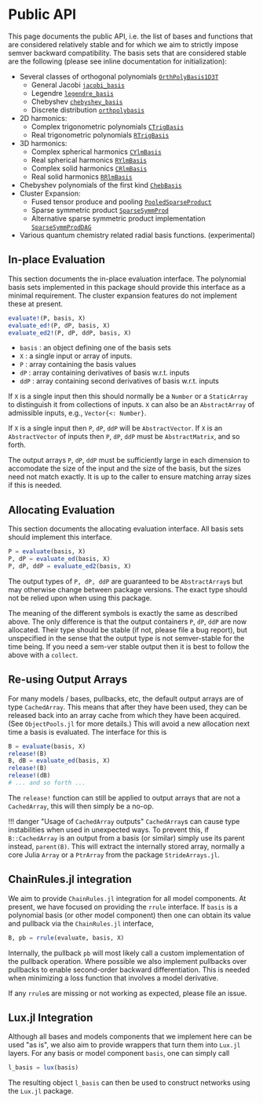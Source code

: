 
# Public API 

This page documents the public API, i.e. the list of bases and functions that are considered relatively stable and for which we aim to strictly impose semver backward compatibility. The basis sets that are considered stable are the following (please see inline documentation for initialization): 

* Several classes of orthogonal polynomials [`OrthPolyBasis1D3T`](@ref)
   - General Jacobi [`jacobi_basis`](@ref)
   - Legendre [`legendre_basis`](@ref)
   - Chebyshev [`chebyshev_basis`](@ref)
   - Discrete distribution [`orthpolybasis`](@ref) 
* 2D harmonics: 
   - Complex trigonometric polynomials [`CTrigBasis`](@ref)
   - Real trigonometric polynomials [`RTrigBasis`](@ref)
* 3D harmonics: 
   - Complex spherical harmonics [`CYlmBasis`](@ref)
   - Real spherical harmonics [`RYlmBasis`](@ref)
   - Complex solid harmonics [`CRlmBasis`](@ref)
   - Real solid harmonics [`RRlmBasis`](@ref)
* Chebyshev polynomials of the first kind [`ChebBasis`](@ref)
* Cluster Expansion: 
   - Fused tensor produce and pooling [`PooledSparseProduct`](@ref)
   - Sparse symmetric product [`SparseSymmProd`](@ref)
   - Alternative sparse symmetric product implementation [`SparseSymmProdDAG`](@ref) 
* Various quantum chemistry related radial basis functions. (experimental)
   
## In-place Evaluation  

This section documents the in-place evaluation interface. The polynomial basis sets implemented in this package should provide this interface as a minimal requirement. The cluster expansion features do not implement these at present. 

```julia
evaluate!(P, basis, X)
evaluate_ed!(P, dP, basis, X)
evaluate_ed2!(P, dP, ddP, basis, X)
```

* `basis` : an object defining one of the basis sets 
* `X` : a single input or array of inputs. 
* `P` : array containing the basis values 
* `dP` : array containing derivatives of basis w.r.t. inputs 
* `ddP` : array containing second derivatives of basis w.r.t. inputs 

If `X` is a single input then this should normally be a `Number` or a `StaticArray` to distinguish it from collections of inputs. `X` can also be an `AbstractArray` of admissible inputs, e.g., `Vector{<: Number}`. 

If `X` is a single input then `P`, `dP`, `ddP` will be `AbstractVector`. If `X` is an `AbstractVector` of inputs then `P`, `dP`, `ddP` must be `AbstractMatrix`, and so forth. 

The output arrays `P`, `dP`, `ddP` must be sufficiently large in each dimension to accomodate the size of the input and the size of the basis, but the sizes need not match exactly. It is up to the caller to ensure matching array sizes if this is needed.


## Allocating Evaluation

This section documents the allocating evaluation interface. All basis sets should implement this interface.

```julia
P = evaluate(basis, X)
P, dP = evaluate_ed(basis, X)
P, dP, ddP = evaluate_ed2(basis, X)
```
The output types of `P, dP, ddP` are guaranteed to be `AbstractArray`s but may otherwise change between package versions. The exact type should not be relied upon when using this package.

The meaning of the different symbols is exactly the same as described above. The only difference is that the output containers `P`, `dP`, `ddP` are now allocated. 
Their type should be stable (if not, please file a bug report), but unspecified in the sense that the output type is not semver-stable for the time being. 
If you need a sem-ver stable output then it is best to follow the above with a `collect`.

## Re-using Output Arrays

For many models / bases, pullbacks, etc, the default output arrays are of type `CachedArray`. 
This means that after they have been used, they can be released back into an array cache from which they have been acquired. (See `ObjectPools.jl` for more details.) This will avoid a new allocation next time a basis is evaluated. The interface for this is 
```julia
B = evaluate(basis, X)
release!(B)
B, dB = evaluate_ed(basis, X)
release!(B)
release!(dB)
# ... and so forth ... 
``` 
The `release!` function can still be applied to output arrays that are not a `CachedArray`, this will then simply be a no-op. 

!!! danger "Usage of `CachedArray` outputs"
    `CachedArray`s can cause type instabilities when used in unexpected ways. To prevent this, if `B::CachedArray` is an output from a basis (or similar) simply use its parent instead, `parent(B)`. This will extract the internally stored array, normally a core Julia `Array` or a `PtrArray` from the package `StrideArrays.jl`. 
    

## ChainRules.jl integration 

We aim to provide `ChainRules.jl` integration for all model components. At present, we have focused on providing the `rrule` interface. If `basis` is a polynomial basis (or other model component) then one can obtain its value and pullback via the `ChainRules.jl` interface, 
```julia 
B, pb = rrule(evaluate, basis, X)
``` 
Internally, the pullback `pb` will most likely call a custom implementation of the pullback operation. Where possible we also implement pullbacks over pullbacks to enable second-order backward differentiation. This is needed when minimizing a loss function that involves a model derivative.

If any `rrule`s are missing or not working as expected, please file an issue. 


## Lux.jl Integration

Although all bases and models components that we implement here can be used "as is", we also aim to provide wrappers that turn them into `Lux.jl` layers. For any basis or model component `basis`, one can simply call 
```julia
l_basis = lux(basis)
```
The resulting object `l_basis` can then be used to construct networks using the `Lux.jl` package. 